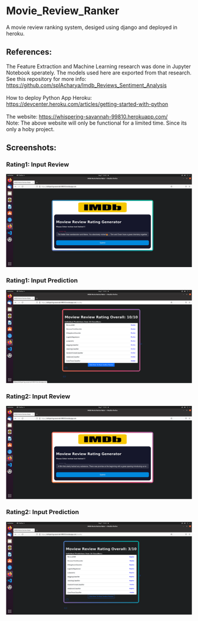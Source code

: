 # Movie_Review_Ranker
A movie review ranking system, desiged using django and deployed in heroku.
<br/>


## References:
The Feature Extraction and Machine Learning research was done 
in Jupyter Notebook sperately. The models used here are exported
from that research. See this repository for  more info: <br/>
https://github.com/splAcharya/Imdb_Reviews_Sentiment_Analysis
<br/> <br/>
How to deploy Python App Heroku: https://devcenter.heroku.com/articles/getting-started-with-python<br/><br/>
The website: https://whispering-savannah-99810.herokuapp.com/<br/>
Note: The above website will only be functional for a limited time. Since its only a hoby project.
<br/>

## Screenshots:

### Rating1: Input Review
![alt text](https://github.com/splAcharya/Movie_Review_Ranker/blob/main/Result_Images/1_Review.png)


### Rating1: Input Prediction
![alt text](https://github.com/splAcharya/Movie_Review_Ranker/blob/main/Result_Images/1_Rating.png)


### Rating2: Input Review
![alt text](https://github.com/splAcharya/Movie_Review_Ranker/blob/main/Result_Images/2_Review.png)


### Rating2: Input Prediction
![alt text](https://github.com/splAcharya/Movie_Review_Ranker/blob/main/Result_Images/2_Rating.png)